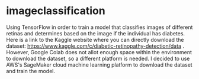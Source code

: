 # imageclassification
Using TensorFlow in order to train a model that classifies images of different retinas and determines based on the image if the individual has diabetes. 
Here is a link to the Kaggle website where you can directly download the dataset: https://www.kaggle.com/c/diabetic-retinopathy-detection/data . However, Google Colab does not allot enough space within the environment to download the dataset, so a different platform is needed. I decided to use AWS's SageMaker cloud machine learning platform to download the dataset and train the model.

